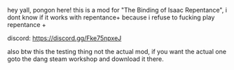 hey yall, pongon here! this is a mod for "The Binding of Isaac Repentance", i dont know if it works with repentance+ because i refuse to fucking play repentance +

discord: https://discord.gg/Fke75npxeJ

also btw this the testing thing not the actual mod, if you want the actual one goto the dang steam workshop and download it there.
